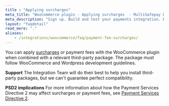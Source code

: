 ```yaml
---
title : "Applying surcharges"
meta_title: "WooCommerce plugin - Applying surcharges  - MultiSafepay Docs"
meta_description: "Sign up. Build and test your payments integration. Explore our products and services. Use our API Reference, SDKs, and wrappers. Get support."
layout: "faqdetail"
read_more: "."
aliases: 
    - /integrations/woocommerce/faq/payment-fee-surcharges/
---
```


You can apply [surcharges](/security-and-legal/payment-regulations/about-surcharges/) or payment fees with the WooCommerce plugin when combined with a relevant third-party package. The package must follow WooCommerce and Wordpress development guidelines.

**Support**
The Integration Team will do their best to help you install third-party packages, but we can't guarantee perfect compatibility.

**PSD2 implications**
For more information about how the Payment Services Directive 2 may affect surcharges or payment fees, see [Payment Services Directive 2](/security-and-legal/payment-regulations/about-payment-service-directive-2).
